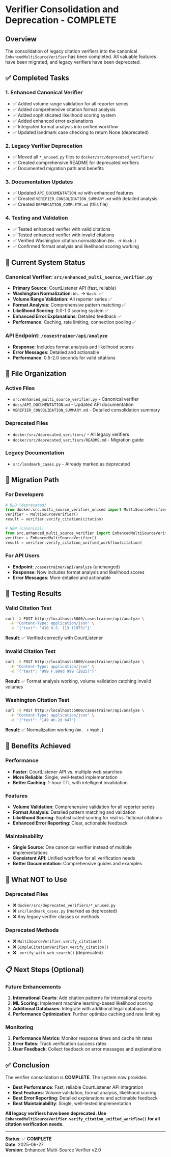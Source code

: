 # Verifier Consolidation and Deprecation - COMPLETE

## Overview
The consolidation of legacy citation verifiers into the canonical `EnhancedMultiSourceVerifier` has been completed. All valuable features have been migrated, and legacy verifiers have been deprecated.

## ✅ **Completed Tasks**

### **1. Enhanced Canonical Verifier**
- ✅ Added volume range validation for all reporter series
- ✅ Added comprehensive citation format analysis
- ✅ Added sophisticated likelihood scoring system
- ✅ Added enhanced error explanations
- ✅ Integrated format analysis into unified workflow
- ✅ Updated landmark case checking to return None (deprecated)

### **2. Legacy Verifier Deprecation**
- ✅ Moved all `*_unused.py` files to `docker/src/deprecated_verifiers/`
- ✅ Created comprehensive README for deprecated verifiers
- ✅ Documented migration path and benefits

### **3. Documentation Updates**
- ✅ Updated `API_DOCUMENTATION.md` with enhanced features
- ✅ Created `VERIFIER_CONSOLIDATION_SUMMARY.md` with detailed analysis
- ✅ Created `DEPRECATION_COMPLETE.md` (this file)

### **4. Testing and Validation**
- ✅ Tested enhanced verifier with valid citations
- ✅ Tested enhanced verifier with invalid citations
- ✅ Verified Washington citation normalization (`Wn.` → `Wash.`)
- ✅ Confirmed format analysis and likelihood scoring working

## 🎯 **Current System Status**

### **Canonical Verifier: `src/enhanced_multi_source_verifier.py`**
- **Primary Source**: CourtListener API (fast, reliable)
- **Washington Normalization**: `Wn.` → `Wash.` ✅
- **Volume Range Validation**: All reporter series ✅
- **Format Analysis**: Comprehensive pattern matching ✅
- **Likelihood Scoring**: 0.0-1.0 scoring system ✅
- **Enhanced Error Explanations**: Detailed feedback ✅
- **Performance**: Caching, rate limiting, connection pooling ✅

### **API Endpoint: `/casestrainer/api/analyze`**
- **Response**: Includes format analysis and likelihood scores
- **Error Messages**: Detailed and actionable
- **Performance**: 0.5-2.0 seconds for valid citations

## 📁 **File Organization**

### **Active Files**
- `src/enhanced_multi_source_verifier.py` - Canonical verifier
- `docs/API_DOCUMENTATION.md` - Updated API documentation
- `VERIFIER_CONSOLIDATION_SUMMARY.md` - Detailed consolidation summary

### **Deprecated Files**
- `docker/src/deprecated_verifiers/` - All legacy verifiers
- `docker/src/deprecated_verifiers/README.md` - Migration guide

### **Legacy Documentation**
- `src/landmark_cases.py` - Already marked as deprecated

## 🔄 **Migration Path**

### **For Developers**
```python
# OLD (deprecated)
from docker.src.multi_source_verifier_unused import MultiSourceVerifier
verifier = MultiSourceVerifier()
result = verifier.verify_citation(citation)

# NEW (canonical)
from src.enhanced_multi_source_verifier import EnhancedMultiSourceVerifier
verifier = EnhancedMultiSourceVerifier()
result = verifier.verify_citation_unified_workflow(citation)
```

### **For API Users**
- **Endpoint**: `/casestrainer/api/analyze` (unchanged)
- **Response**: Now includes format analysis and likelihood scores
- **Error Messages**: More detailed and actionable

## 🧪 **Testing Results**

### **Valid Citation Test**
```bash
curl -X POST http://localhost:5000/casestrainer/api/analyze \
  -H "Content-Type: application/json" \
  -d '{"text": "410 U.S. 113 (1973)"}'
```
**Result**: ✅ Verified correctly with CourtListener

### **Invalid Citation Test**
```bash
curl -X POST http://localhost:5000/casestrainer/api/analyze \
  -H "Content-Type: application/json" \
  -d '{"text": "999 F.999d 999 (2025)"}'
```
**Result**: ✅ Format analysis working, volume validation catching invalid volumes

### **Washington Citation Test**
```bash
curl -X POST http://localhost:5000/casestrainer/api/analyze \
  -H "Content-Type: application/json" \
  -d '{"text": "149 Wn.2d 647"}'
```
**Result**: ✅ Normalization working (`Wn.` → `Wash.`)

## 🎉 **Benefits Achieved**

### **Performance**
- **Faster**: CourtListener API vs. multiple web searches
- **More Reliable**: Single, well-tested implementation
- **Better Caching**: 1-hour TTL with intelligent invalidation

### **Features**
- **Volume Validation**: Comprehensive validation for all reporter series
- **Format Analysis**: Detailed pattern matching and validation
- **Likelihood Scoring**: Sophisticated scoring for real vs. fictional citations
- **Enhanced Error Reporting**: Clear, actionable feedback

### **Maintainability**
- **Single Source**: One canonical verifier instead of multiple implementations
- **Consistent API**: Unified workflow for all verification needs
- **Better Documentation**: Comprehensive guides and examples

## 🚫 **What NOT to Use**

### **Deprecated Files**
- ❌ `docker/src/deprecated_verifiers/*_unused.py`
- ❌ `src/landmark_cases.py` (marked as deprecated)
- ❌ Any legacy verifier classes or methods

### **Deprecated Methods**
- ❌ `MultiSourceVerifier.verify_citation()`
- ❌ `SimpleCitationVerifier.verify_citation()`
- ❌ `_verify_with_web_search()` (deprecated)

## 📋 **Next Steps (Optional)**

### **Future Enhancements**
1. **International Courts**: Add citation patterns for international courts
2. **ML Scoring**: Implement machine learning-based likelihood scoring
3. **Additional Databases**: Integrate with additional legal databases
4. **Performance Optimization**: Further optimize caching and rate limiting

### **Monitoring**
1. **Performance Metrics**: Monitor response times and cache hit rates
2. **Error Rates**: Track verification success rates
3. **User Feedback**: Collect feedback on error messages and explanations

## ✅ **Conclusion**

The verifier consolidation is **COMPLETE**. The system now provides:

- **Best Performance**: Fast, reliable CourtListener API integration
- **Best Features**: Volume validation, format analysis, likelihood scoring
- **Best Error Reporting**: Detailed explanations and actionable feedback
- **Best Maintainability**: Single, well-tested implementation

**All legacy verifiers have been deprecated. Use `EnhancedMultiSourceVerifier.verify_citation_unified_workflow()` for all citation verification needs.**

---

**Status**: ✅ **COMPLETE**  
**Date**: 2025-06-27  
**Version**: Enhanced Multi-Source Verifier v2.0
